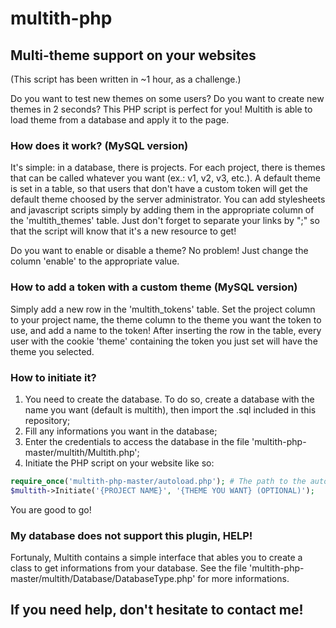 # multith-php
## Multi-theme support on your websites

(This script has been written in ~1 hour, as a challenge.)

Do you want to test new themes on some users? Do you want to create new themes in 2 seconds? This PHP script is perfect for you!
Multith is able to load theme from a database and apply it to the page.

### How does it work? (MySQL version)
It's simple: in a database, there is projects. For each project, there is themes that can be called whatever you want (ex.: v1, v2, v3, etc.).
A default theme is set in a table, so that users that don't have a custom token will get the default theme choosed by the server administrator.
You can add stylesheets and javascript scripts simply by adding them in the appropriate column of the 'multith_themes' table. Just don't forget
to separate your links by ";" so that the script will know that it's a new resource to get!

Do you want to enable or disable a theme? No problem! Just change the column 'enable' to the appropriate value.

### How to add a token with a custom theme (MySQL version)
Simply add a new row in the 'multith_tokens' table. Set the project column to your project name, the theme column to the theme you want the token
to use, and add a name to the token! After inserting the row in the table, every user with the cookie 'theme' containing the token you just set will
have the theme you selected.

### How to initiate it?
1) You need to create the database. To do so, create a database with the name you want (default is multith), then import the .sql included in
this repository;<br>
2) Fill any informations you want in the database;<br>
3) Enter the credentials to access the database in the file 'multith-php-master/multith/Multith.php';<br>
3) Initiate the PHP script on your website like so:

```php
require_once('multith-php-master/autoload.php'); # The path to the autoloader of the plugin
$multith->Initiate('{PROJECT NAME}', '{THEME YOU WANT} (OPTIONAL)');
```

You are good to go!

### My database does not support this plugin, HELP!
Fortunaly, Multith contains a simple interface that ables you to create a class to get informations from your database. See the file
'multith-php-master/multith/Database/DatabaseType.php' for more informations.

## If you need help, don't hesitate to contact me!
